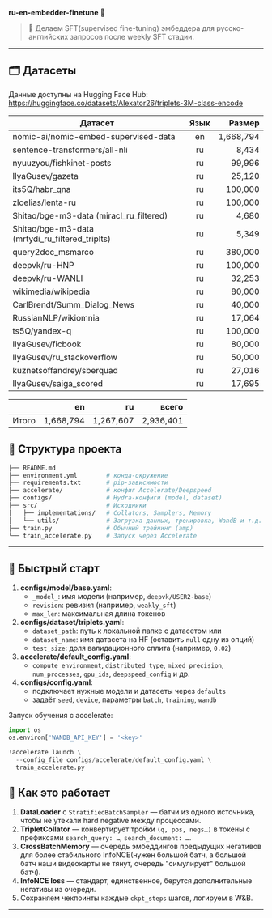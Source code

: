 **ru-en-embedder-finetune** 🚀

&#x20; &#x20;

> 🎉 Делаем SFT(supervised fine-tuning) эмбеддера для русско-английских запросов после weekly SFT стадии.

---

## 🗂 Датасеты
Данные доступны на Hugging Face Hub: https://huggingface.co/datasets/Alexator26/triplets-3M-class-encode

| Датасет                                              | Язык | Размер    |
|-------------------------------------------------------|:----:|----------:|
| nomic-ai/nomic-embed-supervised-data                  | en   | 1,668,794 |
| sentence-transformers/all-nli                         | ru   |     8,434 |
| nyuuzyou/fishkinet-posts                              | ru   |    99,996 |
| IlyaGusev/gazeta                                      | ru   |    25,120 |
| its5Q/habr_qna                                        | ru   |   100,000 |
| zloelias/lenta-ru                                     | ru   |   100,000 |
| Shitao/bge-m3-data (miracl_ru_filtered)               | ru   |     4,680 |
| Shitao/bge-m3-data (mrtydi_ru_filtered_triplts)       | ru   |     5,349 |
| query2doc_msmarco                                     | ru   |   380,000 |
| deepvk/ru-HNP                                         | ru   |   100,000 |
| deepvk/ru-WANLI                                       | ru   |    32,253 |
| wikimedia/wikipedia                                   | ru   |    80,000 |
| CarlBrendt/Summ_Dialog_News                           | ru   |    40,000 |
| RussianNLP/wikiomnia                                  | ru   |    17,064 |
| ts5Q/yandex-q                                         | ru   |   100,000 |
| IlyaGusev/ficbook                                     | ru   |    80,000 |
| IlyaGusev/ru_stackoverflow                            | ru   |    50,000 |
| kuznetsoffandrey/sberquad                             | ru   |    27,016 |
| IlyaGusev/saiga_scored                                | ru   |    17,695 |

|       |     en   |      ru   |     всего   |
|-------|---------:|----------:|------------:|
| Итого | 1,668,794 | 1,267,607 | 2,936,401  |



## 🌟 Структура проекта

```bash
├── README.md
├── environment.yml        # конда-окружение
├── requirements.txt       # pip-зависимости
├── accelerate/            # конфиг Accelerate/Deepspeed
├── configs/               # Hydra-конфиги (model, dataset)
├── src/                   # Исходники
│   ├── implementations/   # Collators, Samplers, Memory
│   └── utils/             # Загрузка данных, тренировка, WandB и т.д.
├── train.py               # Обычный трейнинг (amp)
└── train_accelerate.py    # Запуск через Accelerate
```

---

## 🚀 Быстрый старт

1. **configs/model/base.yaml**:
   - `_model_`: имя модели (например, `deepvk/USER2-base`)
   - `revision`: ревизия (например, `weakly_sft`)
   - `max_len`: максимальная длина токенов
2. **configs/dataset/triplets.yaml**:
   - `dataset_path`: путь к локальной папке с датасетом или
   - `dataset_name`: имя датасета на HF (оставить `null` одну из опций)
   - `test_size`: доля валидационного сплита (например, `0.02`)
3. **accelerate/default_config.yaml**:
   - `compute_environment`, `distributed_type`, `mixed_precision`, `num_processes`, `gpu_ids`, `deepspeed_config` и др.
4. **configs/config.yaml**:
   - подключает нужные модели и датасеты через `defaults`
   - задаёт `seed`, `device`, параметры `batch`, `training`, `wandb`


Запуск обучения с accelerate:
```python
import os
os.environ['WANDB_API_KEY'] = '<key>'

!accelerate launch \
  --config_file configs/accelerate/default_config.yaml \
  train_accelerate.py
```


## 🧩 Как это работает

1. **DataLoader** с `StratifiedBatchSampler`  — батчи из одного источника, чтобы не утекали hard negative между процессами.
2. **TripletCollator** — конвертирует тройки `(q, pos, negs…)` в токены с префиксами `search_query: …`, `search_document: …`.
3. **CrossBatchMemory** — очередь эмбеддингов предыдущих негативов для более стабильного InfoNCE(нужен большой батч, а большой батч наши видеокарты не тянут, очередь "симулирует" большой батч).
4. **InfoNCE loss** — стандарт, единственное, берутся дополнительные негативы из очереди.
5. Сохраняем чекпоинты каждые `ckpt_steps` шагов, логируем в W&B.
---

